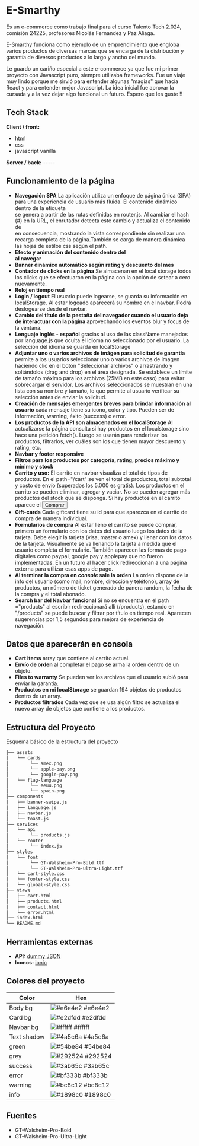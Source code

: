# E-Smarthy

Es un e-commerce como trabajo final para el curso Talento Tech 2.024, comisión 24225, profesores Nicolás Fernandez y Paz Aliaga.

E-Smarthy funciona como ejemplo de un emprendimiento que engloba varios productos de diversas marcas que se encarga de la distribución y garantía de diversos productos a lo largo y ancho del mundo.

Le guardo un cariño especial a este e-commerce ya que fue mi primer proyecto con Javascript puro, siempre utilizaba frameworks. Fue un viaje muy lindo porque me sirvió para entender algunas "magias" que hacía React y para entender mejor Javascript. La idea inicial fue aprovar la cursada y a la vez dejar algo funcional un futuro. Espero que les guste !!

## Tech Stack

**Client / front:**

- html
- css
- javascript vanilla

**Server / back:** -----

## Funcionamiento de la página

- **Navegación SPA** La aplicación utiliza un enfoque de página única (SPA) para una experiencia de usuario más fluida. El contenido dinámico dentro de la etiqueta <main> se genera a partir de las rutas definidas en router.js. Al cambiar el hash (#) en la URL, el enrutador detecta este cambio y actualiza el contenido de <main> en consecuencia, mostrando la vista correspondiente sin realizar una recarga completa de la página.También se carga de manera dinámica las hojas de estilos css según el path.
- **Efecto y animación del contenido dentro del <main> al navegar**
- **Banner dinámico automático según rating y descuento del mes**
- **Contador de clicks en la página** Se almacenan en el local storage todos los clicks que se efectuaron en la página con la opción de setear a cero nuevamente.
- **Reloj en tiempo real**
- **Login / logout** El usuario puede logearse, se guarda su información en localStorage. Al estar logeado aparecerá su nombre en el navbar. Podrá deslogearse desde el navbar.
- **Cambio del título de la pestaña del navegador cuando el usuario deja de interactuar con la página** aprovechando los eventos blur y focus de la ventana.
- **Lenguaje inglés - español** gracias al uso de las className manejados por language.js que oculta el idioma no seleccionado por el usuario. La selección del idioma se guarda en localStorage
- **Adjuntar uno o varios archivos de imágen para solicitud de garantía** permite a los usuarios seleccionar uno o varios archivos de imagen haciendo clic en el botón "Seleccionar archivos" o arrastrando y soltándolos (drag and drop) en el área designada. Se establece un límite de tamaño máximo para los archivos (25MB en este caso) para evitar sobrecargar el servidor. Los archivos seleccionados se muestran en una lista con su nombre y tamaño, lo que permite al usuario verificar su selección antes de enviar la solicitud.
- **Creación de mensajes emergentes breves para brindar información al usuario** cada mensaje tiene su icono, color y tipo. Pueden ser de información, warning, éxito (success) o error.
- **Los productos de la API son almacenados en el localStorage** Al actualizarse la página consulta si hay productos en el localstorage sino hace una petición fetch(). Luego se usarán para renderizar los productos, filtrarlos, ver cuáles son los que tienen mayor descuento y rating, etc.
- **Navbar y footer responsive**
- **Filtros para los productos por categoría, rating, precios máximo y mínimo y stock**
- **Carrito y uso:** El carrito en navbar visualiza el total de tipos de productos. En el path="/cart" se ven el total de productos, total subtotal y costo de envío (superados los 5.000 es gratis). Los productos en el carrito se pueden eliminar, agregar y vaciar. No se pueden agregar más productos del stock que se disponga. Si hay productos en el carrito aparece el <button>Comprar</button>
- **Gift-cards** Cada giftcard tiene su id para que aparezca en el carrito de compra de manera individual.
- **Formularios de compra** Al estar lleno el carrito se puede comprar, primero un formulario con los datos del usuario luego los datos de la tarjeta. Debe elegir la tarjeta (visa, master o amex) y llenar con los datos de la tarjeta. Visualmente se va llenando la tarjeta a medida que el usuario completa el formulario. También aparecen las formas de pago digitales como paypal, google pay y applepay que no fueron implementadas. En un futuro al hacer click redireccionan a una página externa para utilizar esas apps de pago.
- **Al terminar la compra en _console_ sale la orden** La orden dispone de la info del usuario (como mail, nombre, dirección y teléfono), array de productos, un número de ticket generado de panera random, la fecha de la compra y el total abonado.
- **Search bar del Navbar funcional** Si no se encuentra en el path ="products" al escribir redireccionará allí (/products), estando en "/products" se puede buscar y filtrar por título en tiempo real. Aparecen sugerencias por 1,5 segundos para mejora de experiencia de navegación.

## Datos que aparecerán en consola

- **Cart items** array que contiene al carrito actual.
- **Envío de orden** al completar el pago se arma la orden dentro de un objeto.
- **Files to warranty** Se pueden ver los archivos que el usuario subió para enviar la garantía.
- **Productos en mi localStorage** se guardan 194 objetos de productos dentro de un array.
- **Productos filtrados** Cada vez que se usa algún filtro se actualiza el nuevo array de objetos que contiene a los productos.

## Estructura del Proyecto

Esquema básico de la estructura del proyecto

```bash
├── assets
│   └── cards
│        └── amex.png
│        └── apple-pay.png
│        └── google-pay.png
│   └── flag-language
│        └── eeuu.png
│        └── spain.png
├── components
│   ├── banner-swipe.js
│   ├── language.js
│   ├── navbar.js
│   └── toast.js
├── services
│   └── api
│        └── products.js
│   └── router
│        └── index.js
├── styles
│   └── font
│        └── GT-Walsheim-Pro-Bold.ttf
│        └── GT-Walsheim-Pro-Ultra-Light.ttf
│   └── cart-style.css
│   └── footer-style.css
│   └── global-style.css
├── views
│   ├── cart.html
│   ├── products.html
│   ├── contact.html
│   └── error.html
├── index.html
└── README.md

```

## Herramientas externas

- **API:** [dummy JSON](https://dummyjson.com/)
- **Iconos:** [ionic](https://ionic.io/ionicons)

## Colores del proyecto

| Color       | Hex                                                        |
| ----------- | ---------------------------------------------------------- |
| Body bg     | ![#e6e4e2](https://fakeimg.pl/10x10/e6e4e2/e6e4e2) #e6e4e2 |
| Card bg     | ![#e2dfdd](https://fakeimg.pl/10x10/e2dfdd/e2dfdd) #e2dfdd |
| Navbar bg   | ![#ffffff](https://fakeimg.pl/10x10/ffffff/ffffff) #ffffff |
| Text shadow | ![#4a5c6a](https://fakeimg.pl/10x10/4a5c6a/4a5c6a) #4a5c6a |
| green       | ![#54be84](https://fakeimg.pl/10x10/54be84/54be84) #54be84 |
| grey        | ![#292524](https://fakeimg.pl/10x10/292524/292524) #292524 |
| success     | ![#3ab65c](https://fakeimg.pl/10x10/3ab65c/3ab65c) #3ab65c |
| error       | ![#bf333b](https://fakeimg.pl/10x10/bf333b/bf333b) #bf333b |
| warning     | ![#bc8c12](https://fakeimg.pl/10x10/bc8c12/bc8c12) #bc8c12 |
| info        | ![#1898c0](https://fakeimg.pl/10x10/1898c0/1898c0) #1898c0 |

## Fuentes

- GT-Walsheim-Pro-Bold
- GT-Walsheim-Pro-Ultra-Light
